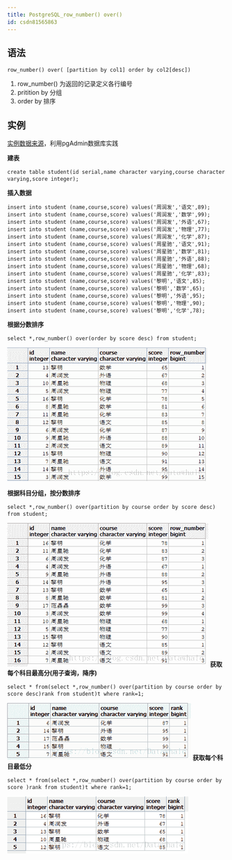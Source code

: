 ```yaml
---
title: PostgreSQL_row_number() over()
id: csdn81565863
---
```


## 语法

```
row_number() over( [partition by col1] order by col2[desc]) 
```

1.  row_number() 为返回的记录定义各行编号
2.  pritition by 分组
3.  order by 排序

## 实例

[实例数据来源](https://blog.csdn.net/luojinbai/article/details/45078809)，利用pgAdmin数据库实践

**建表**

```
create table student(id serial,name character varying,course character varying,score integer);
```

**插入数据**

```
insert into student (name,course,score) values('周润发','语文',89); 
insert into student (name,course,score) values('周润发','数学',99); 
insert into student (name,course,score) values('周润发','外语',67); 
insert into student (name,course,score) values('周润发','物理',77); 
insert into student (name,course,score) values('周润发','化学',87); 
insert into student (name,course,score) values('周星驰','语文',91); 
insert into student (name,course,score) values('周星驰','数学',81); 
insert into student (name,course,score) values('周星驰','外语',88); 
insert into student (name,course,score) values('周星驰','物理',68); 
insert into student (name,course,score) values('周星驰','化学',83); 
insert into student (name,course,score) values('黎明','语文',85); 
insert into student (name,course,score) values('黎明','数学',65); 
insert into student (name,course,score) values('黎明','外语',95); 
insert into student (name,course,score) values('黎明','物理',90); 
insert into student (name,course,score) values('黎明','化学',78);
```

**根据分数排序**

```
select *,row_number() over(order by score desc) from student;
```

![这里写图片描述](../img/4a69f13bd2c31c3c05babfea9df98f0e.png)

**根据科目分组，按分数排序**

```
select *,row_number() over(partition by course order by score desc) from student;
```

![这里写图片描述](../img/5ab4d651d4d8823e386ee503f30e6eff.png)
**获取每个科目最高分(用子查询，降序)**

```
select * from(select *,row_number() over(partition by course order by score desc)rank from student)t where rank=1;
```

![这里写图片描述](../img/a11e4e1b76bfe58a4904fbb85490fa41.png)
**获取每个科目最低分**

```
select * from(select *,row_number() over(partition by course order by score )rank from student)t where rank=1;
```

![这里写图片描述](../img/b02bcb099e9f49e0468961cdf560c9ec.png)